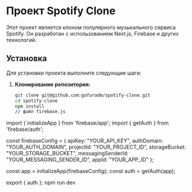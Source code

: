 # Проект Spotify Clone

Этот проект является клоном популярного музыкального сервиса Spotify. Он разработан с использованием Next.js, Firebase и других технологий.

## Установка

Для установки проекта выполните следующие шаги:

1. **Клонирование репозитория:**

   ```bash
   git clone git@github.com:gafuradm/spotify-clone.git
   cd spotify-clone
   npm install
   // файл firebase.js

import { initializeApp } from 'firebase/app';
import { getAuth } from 'firebase/auth';

const firebaseConfig = {
  apiKey: "YOUR_API_KEY",
  authDomain: "YOUR_AUTH_DOMAIN",
  projectId: "YOUR_PROJECT_ID",
  storageBucket: "YOUR_STORAGE_BUCKET",
  messagingSenderId: "YOUR_MESSAGING_SENDER_ID",
  appId: "YOUR_APP_ID"
};

const app = initializeApp(firebaseConfig);
const auth = getAuth(app);

export { auth };
npm run dev
